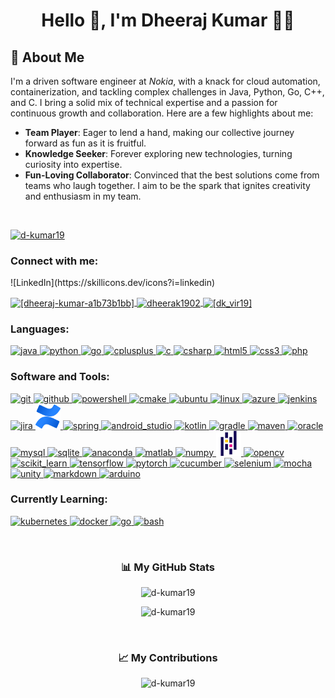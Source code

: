 <h1 align="center">Hello 👋, I'm Dheeraj Kumar 🧑🏻 </h1>

## 🌱 About Me

I'm a driven software engineer at *Nokia*, with a knack for cloud automation, containerization, and tackling complex challenges in Java, Python, Go, C++, and C. I bring a solid mix of technical expertise and a passion for continuous growth and collaboration. Here are a few highlights about me:

- **Team Player**: Eager to lend a hand, making our collective journey forward as fun as it is fruitful.
- **Knowledge Seeker**: Forever exploring new technologies, turning curiosity into expertise.
- **Fun-Loving Collaborator**: Convinced that the best solutions come from teams who laugh together. I aim to be the spark that ignites creativity and enthusiasm in my team.


<br />
<p align="left">
  <a href="https://github.com/ryo-ma/github-profile-trophy">
    <img src="https://github-profile-trophy.vercel.app/?username=d-kumar19" alt="d-kumar19" />
  </a>
</p>


<h3 align="left">Connect with me:</h3>
![LinkedIn](https://skillicons.dev/icons?i=linkedin)
<p align="left">
  <a href="https://www.linkedin.com/in/dheeraj-kumar-a1b73b1bb/" target="blank">
    <img align="center" src="https://skillicons.dev/icons?i=linkedin" alt="[dheeraj-kumar-a1b73b1bb]" height="30" width="40" />
  </a>
  <a href="https://twitter.com/dheerajk1901" target="blank">
    <img align="center" src="https://skillicons.dev/icons?i=twitter" alt="dheerak1902" height="30" width="40" />
  </a>
  <a href="https://www.instagram.com/dk_vir19/" target="blank">
    <img align="center" src="https://skillicons.dev/icons?i=instagram" alt="[dk_vir19]" height="30" width="40" />
  </a>
</p>


<h3 align="left">Languages: </h3>
<p align="left">
    <a href="https://www.java.com" target="_blank" rel="noreferrer">
        <img src="https://skillicons.dev/icons?i=java" alt="java" width="40" height="40"/>
    </a>
    <a href="https://www.python.org" target="_blank" rel="noreferrer">
        <img src="https://skillicons.dev/icons?i=python" alt="python" width="40" height="40"/>
    </a>
    <a href="https://golang.org" target="_blank" rel="noreferrer">
        <img src="https://skillicons.dev/icons?i=go" alt="go" width="40" height="40"/>
    </a>
    <a href="https://cplusplus.com/" target="_blank" rel="noreferrer">
        <img src="https://skillicons.dev/icons?i=cpp" alt="cplusplus" width="40" height="40"/>
    </a>
    <a href="https://www.cprogramming.com/" target="_blank" rel="noreferrer">
        <img src="https://skillicons.dev/icons?i=c" alt="c" width="40" height="40"/>
    </a>
    <a href="https://www.w3schools.com/cs/" target="_blank" rel="noreferrer">
        <img src="https://skillicons.dev/icons?i=cs" alt="csharp" width="40" height="40"/>
    </a>
    <a href="https://www.w3.org/html/" target="_blank" rel="noreferrer">
        <img src="https://skillicons.dev/icons?i=html" alt="html5" width="40" height="40"/>
    </a>
    <a href="https://www.w3schools.com/css/" target="_blank" rel="noreferrer">
        <img src="https://skillicons.dev/icons?i=css" alt="css3" width="40" height="40"/>
    </a>
    <a href="https://www.php.net" target="_blank" rel="noreferrer">
        <img src="https://skillicons.dev/icons?i=php" alt="php" width="40" height="40"/>
    </a>
</p>


<h3 align="left">Software and Tools: </h3>
<p align="left">
    <a href="https://git-scm.com/" target="_blank" rel="noreferrer">
        <img src="https://skillicons.dev/icons?i=git" alt="git" width="40" height="40"/>
    </a>
    <a href="https://github.com/" target="_blank" rel="noreferrer">
        <img src="https://skillicons.dev/icons?i=github" alt="github" width="40" height="40"/>
    <a href="https://learn.microsoft.com/en-us/powershell/" target="_blank" rel="noopener noreferrer">
        <img src="https://skillicons.dev/icons?i=powershell" alt="powershell" width="40" height="40"/>
    </a>
    <a href="https://cmake.org/" target="_blank" rel="noreferrer">
        <img src="https://skillicons.dev/icons?i=cmake" alt="cmake" width="40" height="40">
    </a>
    <a href="https://ubuntu.com/" target="_blank" rel="noreferrer">
        <img src="https://skillicons.dev/icons?i=ubuntu" alt="ubuntu" width="40" height="40">
    </a>
        <a href="https://www.linux.org/" target="_blank" rel="noreferrer">
        <img src="https://skillicons.dev/icons?i=linux" alt="linux" width="40" height="40"/>
    </a>
    <a href="https://azure.microsoft.com/en-in/" target="_blank" rel="noreferrer">
        <img src="https://skillicons.dev/icons?i=azure" alt="azure" width="40" height="40"/>
    </a>
    <a href="https://www.jenkins.io" target="_blank" rel="noreferrer">
        <img src="https://skillicons.dev/icons?i=jenkins" alt="jenkins" width="40" height="40"/>
    </a>
    <a href="https://www.atlassian.com/software/jira" target="_blank" rel="noopener noreferrer">
        <img src="https://www.vectorlogo.zone/logos/atlassian_jira/atlassian_jira-icon.svg" alt="jira" width="40" height="40"/>
    </a>
    <a href="https://www.atlassian.com/software/confluence" target="_blank" rel="noopener noreferrer">
        <img src="https://github.com/devicons/devicon/blob/v2.15.1/icons/confluence/confluence-original.svg" alt="confluence" width="40" height="40"/>
    </a>
    <a href="https://spring.io/" target="_blank" rel="noreferrer">
        <img src="https://skillicons.dev/icons?i=spring" alt="spring" width="40" height="40"/>
    </a>
    <a href="https://developer.android.com" target="_blank" rel="noreferrer">
        <img src="https://skillicons.dev/icons?i=androidstudio" alt="android_studio" width="40" height="40"/>
    </a>
    <a href="https://kotlinlang.org" target="_blank" rel="noreferrer">
        <img src="https://skillicons.dev/icons?i=kotlin" alt="kotlin" width="40" height="40"/>
    </a>
    <a href="https://gradle.org/" target="_blank" rel="noreferrer">
        <img src="https://skillicons.dev/icons?i=gradle" alt="gradle" width="40" height="40"/>
    </a>
    <a href="https://maven.apache.org/" target="_blank" rel="noopener noreferrer">
        <img src="https://skillicons.dev/icons?i=maven" alt="maven" width="40" height="40"/>
    <a href="https://www.oracle.com/" target="_blank" rel="noreferrer">
        <img src="https://www.vectorlogo.zone/logos/oracle/oracle-icon.svg" alt="oracle" width="40" height="40"/>
    </a>
    <a href="https://www.mysql.com/" target="_blank" rel="noreferrer">
        <img src="https://skillicons.dev/icons?i=mysql" alt="mysql" width="40" height="40"/>
    </a>
    <a href="https://www.sqlite.org/" target="_blank" rel="noreferrer">
        <img src="https://skillicons.dev/icons?i=sqlite" alt="sqlite" width="40" height="40"/>
    </a>
    <a href="https://www.anaconda.com/" target="_blank" rel="noreferrer">
        <img src="https://skillicons.dev/icons?i=anaconda" alt="anaconda" width="40" height="40"/>
    </a>
    <a href="https://www.mathworks.com/" target="_blank" rel="noreferrer">
        <img src="https://skillicons.dev/icons?i=matlab" alt="matlab" width="40" height="40"/>
    </a>
    <a href="https://numpy.org/" target="_blank" rel="noopener noreferrer">
        <img src="https://www.vectorlogo.zone/logos/numpy/numpy-icon.svg" alt="numpy" width="40" height="40"/>
    </a>
    <a href="https://pandas.pydata.org/" target="_blank" rel="noreferrer">
        <img src="https://raw.githubusercontent.com/devicons/devicon/2ae2a900d2f041da66e950e4d48052658d850630/icons/pandas/pandas-original.svg" alt="pandas" width="40" height="40"/>
    </a>
    <a href="https://opencv.org/" target="_blank" rel="noreferrer">
        <img src="https://skillicons.dev/icons?i=opencv" alt="opencv" width="40" height="40"/>
    </a>
    <a href="https://scikit-learn.org/" target="_blank" rel="noreferrer">
        <img src="https://upload.wikimedia.org/wikipedia/commons/0/05/Scikit_learn_logo_small.svg" alt="scikit_learn" width="40" height="40"/>
    </a>
    <a href="https://www.tensorflow.org" target="_blank" rel="noreferrer">
        <img src="https://skillicons.dev/icons?i=tensorflow" alt="tensorflow" width="40" height="40"/>
    </a>
    <a href="https://pytorch.org/" target="_blank" rel="noopener noreferrer">
        <img src="https://skillicons.dev/icons?i=pytorch" alt="pytorch" width="40" height="40"/>
    </a>
    <a href="https://cucumber.io/" target="_blank" rel="noopener noreferrer">
        <img src="https://www.vectorlogo.zone/logos/cucumberio/cucumberio-icon.svg" alt="cucumber" width="40" height="40"/>
    </a>
    <a href="https://www.selenium.dev" target="_blank" rel="noreferrer">
        <img src="https://skillicons.dev/icons?i=selenium" alt="selenium" width="40" height="40"/>
    </a>
    <a href="https://mochajs.org" target="_blank" rel="noreferrer">
        <img src="https://www.vectorlogo.zone/logos/mochajs/mochajs-icon.svg" alt="mocha" width="40" height="40"/>
    </a>
    <a href="https://unity.com/" target="_blank" rel="noreferrer">
        <img src="https://skillicons.dev/icons?i=unity" alt="unity" width="40" height="40"/>
    </a>
    <a href="https://www.markdownguide.org/" target="_blank" rel="noreferrer">
        <img src="https://skillicons.dev/icons?i=markdown" alt="markdown" width="40" height="40">
    </a>
    <a href="https://www.arduino.cc/" target="_blank" rel="noreferrer">
        <img src="https://skillicons.dev/icons?i=arduino" alt="arduino" width="40" height="40"/>
    </a>
</p>


<h3 align="left">Currently Learning: </h3>
<p align="left">
    <a href="https://kubernetes.io" target="_blank" rel="noreferrer">
        <img src="https://skillicons.dev/icons?i=kubernetes" alt="kubernetes" width="40" height="40"/>
    </a>
    <a href="https://www.docker.com/" target="_blank" rel="noreferrer">
        <img src="https://skillicons.dev/icons?i=docker" alt="docker" width="40" height="40"/>
    </a>
    <a href="https://golang.org" target="_blank" rel="noreferrer">
        <img src="https://skillicons.dev/icons?i=go" alt="go" width="40" height="40"/>
    </a>
    <a href="https://www.gnu.org/software/bash/" target="_blank" rel="noreferrer">
        <img src="https://skillicons.dev/icons?i=bash" alt="bash" width="40" height="40">
    </a>
</p>

<br />
<h3 align="center">📊 My GitHub Stats</h3>
<p align="center">
  <img src="https://github-readme-stats.vercel.app/api/top-langs?username=d-kumar19&show_icons=true&locale=en&layout=compact"
  alt="d-kumar19" />
</p>


<p align="center">
  <img src="https://github-readme-stats.vercel.app/api?username=d-kumar19&show_icons=true&locale=en"
  alt="d-kumar19" />
</p>


<br />
<h3 align="center">📈 My Contributions</h3>
<p align="center">
  <img src="https://github-readme-streak-stats.herokuapp.com/?user=d-kumar19&" alt="d-kumar19" />
</p>

